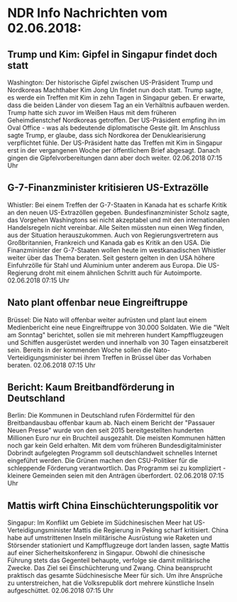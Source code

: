 # NDR Info Nachrichten vom 02.06.2018:


## Trump und Kim: Gipfel in Singapur findet doch statt
Washington:	Der historische Gipfel zwischen US-Präsident Trump und Nordkoreas Machthaber Kim Jong Un findet nun doch statt. Trump sagte, es werde ein Treffen mit Kim in zehn Tagen in Singapur geben. Er erwarte, dass die beiden Länder von diesem Tag an ein Verhältnis aufbauen werden. Trump hatte sich zuvor im Weißen Haus mit dem früheren Geheimdienstchef Nordkoreas getroffen. Der US-Präsident empfing ihn im Oval Office - was als bedeutende diplomatische Geste gilt. Im Anschluss sagte Trump, er glaube, dass sich Nordkorea der Denuklearisierung verpflichtet fühle. Der US-Präsident hatte das Treffen mit Kim in Singapur erst in der vergangenen Woche per öffentlichem Brief abgesagt. Danach gingen die Gipfelvorbereitungen dann aber doch weiter. 02.06.2018 07:15 Uhr 

## G-7-Finanzminister kritisieren US-Extrazölle
Whistler: Bei einem Treffen der G-7-Staaten in Kanada hat es scharfe Kritik an den neuen US-Extrazöllen gegeben. Bundesfinanzminister Scholz sagte, das Vorgehen Washingtons sei nicht akzeptabel und mit den internationalen Handelsregeln nicht vereinbar. Alle Seiten müssten nun einen Weg finden, aus der Situation herauszukommen. Auch von Regierungsvertretern aus Großbritannien, Frankreich und Kanada gab es Kritik an den USA. Die Finanzminister der G-7-Staaten wollen heute im westkanadischen Whistler weiter über das Thema beraten. Seit gestern gelten in den USA höhere Einfuhrzölle für Stahl und Aluminium unter anderem aus Europa. Die US-Regierung droht mit einem ähnlichen Schritt auch für Autoimporte. 02.06.2018 07:15 Uhr 

## Nato plant offenbar neue Eingreiftruppe
Brüssel: Die Nato will offenbar weiter aufrüsten und plant laut einem Medienbericht eine neue Eingreiftruppe von 30.000 Soldaten. Wie die "Welt am Sonntag" berichtet, sollen sie mit mehreren hundert Kampfflugzeugen und Schiffen ausgerüstet werden und innerhalb von 30 Tagen einsatzbereit sein. Bereits in der kommenden Woche sollen die Nato-Verteidigungsminister bei ihrem Treffen in Brüssel über das Vorhaben beraten. 02.06.2018 07:15 Uhr 

## Bericht: Kaum Breitbandförderung in Deutschland
Berlin:	Die Kommunen in Deutschland rufen Fördermittel für den Breitbandausbau offenbar kaum ab. Nach einem Bericht der "Passauer Neuen Presse" wurde von den seit 2015 bereitgestellten hunderten Millionen Euro nur ein Bruchteil ausgezahlt. Die meisten Kommunen hätten noch gar kein Geld erhalten. Mit dem vom früheren Bundesdigitalminister Dobrindt aufgelegten Programm soll deutschlandweit schnelles Internet eingeführt werden. Die Grünen machen den CSU-Politiker für die schleppende Förderung verantwortlich. Das Programm sei zu kompliziert - kleinere Gemeinden seien mit den Anträgen überfordert. 02.06.2018 07:15 Uhr 

## Mattis wirft China Einschüchterungspolitik vor
Singapur: 	Im Konflikt um Gebiete im Südchinesischen Meer hat US-Verteidigungsminister Mattis die Regierung in Peking scharf kritisiert. China habe auf umstrittenen Inseln militärische Ausrüstung wie Raketen und Störsender stationiert und Kampfflugzeuge dort landen lassen, sagte Mattis auf einer Sicherheitskonferenz in Singapur. Obwohl die chinesische Führung stets das Gegenteil behaupte, verfolge sie damit militärische Zwecke. Das Ziel sei Einschüchterung und Zwang. China beansprucht praktisch das gesamte Südchinesische Meer für sich. Um ihre Ansprüche zu unterstreichen, hat die Volksrepublik dort mehrere künstliche Inseln aufgeschüttet. 02.06.2018 07:15 Uhr 
